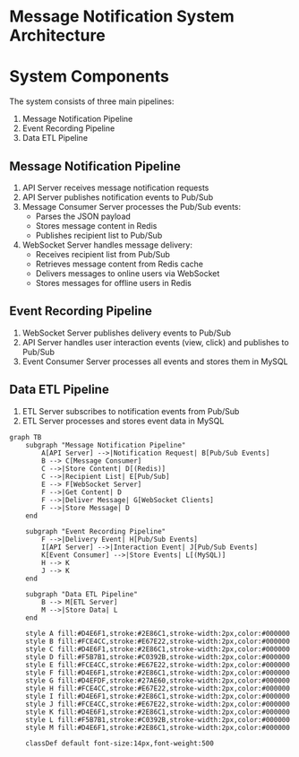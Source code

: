# Message Notification System Architecture

# System Components
The system consists of three main pipelines:
1. Message Notification Pipeline
2. Event Recording Pipeline
3. Data ETL Pipeline

## Message Notification Pipeline

1. API Server receives message notification requests
2. API Server publishes notification events to Pub/Sub
3. Message Consumer Server processes the Pub/Sub events:
   - Parses the JSON payload
   - Stores message content in Redis
   - Publishes recipient list to Pub/Sub
4. WebSocket Server handles message delivery:
   - Receives recipient list from Pub/Sub
   - Retrieves message content from Redis cache
   - Delivers messages to online users via WebSocket
   - Stores messages for offline users in Redis

## Event Recording Pipeline

1. WebSocket Server publishes delivery events to Pub/Sub
2. API Server handles user interaction events (view, click) and publishes to Pub/Sub
3. Event Consumer Server processes all events and stores them in MySQL

## Data ETL Pipeline

1. ETL Server subscribes to notification events from Pub/Sub
2. ETL Server processes and stores event data in MySQL

```mermaid
graph TB
    subgraph "Message Notification Pipeline"
        A[API Server] -->|Notification Request| B[Pub/Sub Events]
        B --> C[Message Consumer]
        C -->|Store Content| D[(Redis)]
        C -->|Recipient List| E[Pub/Sub]
        E --> F[WebSocket Server]
        F -->|Get Content| D
        F -->|Deliver Message| G[WebSocket Clients]
        F -->|Store Message| D
    end

    subgraph "Event Recording Pipeline"
        F -->|Delivery Event| H[Pub/Sub Events]
        I[API Server] -->|Interaction Event| J[Pub/Sub Events]
        K[Event Consumer] -->|Store Events| L[(MySQL)]
        H --> K
        J --> K
    end

    subgraph "Data ETL Pipeline"
        B --> M[ETL Server]
        M -->|Store Data| L
    end

    style A fill:#D4E6F1,stroke:#2E86C1,stroke-width:2px,color:#000000
    style B fill:#FCE4CC,stroke:#E67E22,stroke-width:2px,color:#000000
    style C fill:#D4E6F1,stroke:#2E86C1,stroke-width:2px,color:#000000
    style D fill:#F5B7B1,stroke:#C0392B,stroke-width:2px,color:#000000
    style E fill:#FCE4CC,stroke:#E67E22,stroke-width:2px,color:#000000
    style F fill:#D4E6F1,stroke:#2E86C1,stroke-width:2px,color:#000000
    style G fill:#D4EFDF,stroke:#27AE60,stroke-width:2px,color:#000000
    style H fill:#FCE4CC,stroke:#E67E22,stroke-width:2px,color:#000000
    style I fill:#D4E6F1,stroke:#2E86C1,stroke-width:2px,color:#000000
    style J fill:#FCE4CC,stroke:#E67E22,stroke-width:2px,color:#000000
    style K fill:#D4E6F1,stroke:#2E86C1,stroke-width:2px,color:#000000
    style L fill:#F5B7B1,stroke:#C0392B,stroke-width:2px,color:#000000
    style M fill:#D4E6F1,stroke:#2E86C1,stroke-width:2px,color:#000000

    classDef default font-size:14px,font-weight:500
